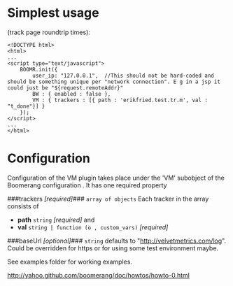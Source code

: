 # Simplest usage #
(track page roundtrip times):

    <!DOCTYPE html>
    <html>
    ... 
    <script type="text/javascript">
        BOOMR.init({
            user_ip: "127.0.0.1",  //This should not be hard-coded and should be something unique per "network connection". E g in a jsp it could just be "${request.remoteAddr}"
            BW : { enabled : false },
            VM : { trackers : [{ path : 'erikfried.test.tr.m', val : "t_done"}] }
        });
    </script>
    ...
    </html>

# Configuration #
Configuration of the VM plugin takes place under the 'VM' subobject of the Boomerang configuration . It has one required property

###trackers _\[required\]_###
`array of objects`
Each tracker in the array consists of

+ **path** `string` _\[required\]_ and
+ **val** `string | function (o , custom_vars)`  _\[required\]_

###baseUrl _\[optional\]_###
`string`
defaults to "http://velvetmetrics.com/log". Could be overridden for https or for using some test environment maybe.

See examples folder for working examples.

http://yahoo.github.com/boomerang/doc/howtos/howto-0.html
